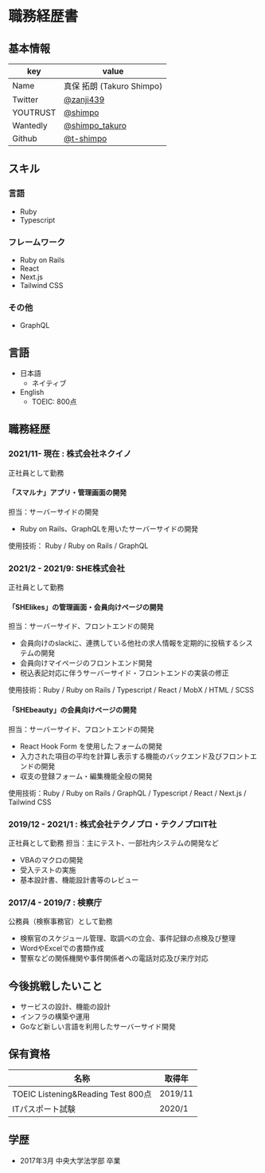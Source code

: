 # 職務経歴書
## 基本情報
|key|value|
|---|-----|
|Name|真保 拓朗 (Takuro Shimpo) |
|Twitter|[@zanji439](https://twitter.com/zanji439)|
|YOUTRUST|[@shimpo](https://youtrust.jp/users/shimpo)|
|Wantedly|[@shimpo_takuro](https://www.wantedly.com/id/shimpo_takuro)|
|Github|[@t-shimpo](https://github.com/t-shimpo)|

## スキル
### 言語
- Ruby
- Typescript

### フレームワーク
- Ruby on Rails
- React
- Next.js
- Tailwind CSS

### その他
- GraphQL

## 言語
- 日本語
  - ネイティブ
- English
  -   TOEIC: 800点

## 職務経歴
### 2021/11- 現在 : 株式会社ネクイノ
正社員として勤務
#### 「スマルナ」アプリ・管理画面の開発
担当：サーバーサイドの開発

- Ruby on Rails、GraphQLを用いたサーバーサイドの開発

使用技術： Ruby / Ruby on Rails / GraphQL

### 2021/2 - 2021/9: SHE株式会社
正社員として勤務
#### 「SHElikes」の管理画面・会員向けページの開発
担当：サーバーサイド、フロントエンドの開発

- 会員向けのslackに、連携している他社の求人情報を定期的に投稿するシステムの開発
- 会員向けマイページのフロントエンド開発
- 税込表記対応に伴うサーバーサイド・フロントエンドの実装の修正

使用技術：Ruby / Ruby on Rails / Typescript / React / MobX  / HTML / SCSS

#### 「SHEbeauty」の会員向けページの開発
担当：サーバーサイド、フロントエンドの開発

- React Hook Form を使用したフォームの開発
- 入力された項目の平均を計算し表示する機能のバックエンド及びフロントエンドの開発
- 収支の登録フォーム・編集機能全般の開発

使用技術：Ruby / Ruby on Rails / GraphQL / Typescript / React / Next.js / Tailwind CSS

### 2019/12 - 2021/1 : 株式会社テクノプロ・テクノプロIT社
正社員として勤務
担当：主にテスト、一部社内システムの開発など

- VBAのマクロの開発
- 受入テストの実施
- 基本設計書、機能設計書等のレビュー

### 2017/4 - 2019/7 : 検察庁
公務員（検察事務官）として勤務
- 検察官のスケジュール管理、取調べの立会、事件記録の点検及び整理
-  WordやExcelでの書類作成
-  警察などの関係機関や事件関係者への電話対応及び来庁対応

##  今後挑戦したいこと
- サービスの設計、機能の設計
- インフラの構築や運用
- Goなど新しい言語を利用したサーバーサイド開発

##  保有資格
|名称|取得年|
|----|-----|
|TOEIC Listening&Reading Test 800点|2019/11|
|ITパスポート試験|2020/1|

##  学歴
-   2017年3月 中央大学法学部 卒業
